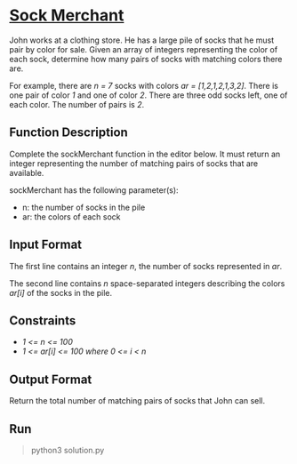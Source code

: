 # [Sock Merchant](https://www.hackerrank.com/challenges/sock-merchant/problem?h_l=interview&playlist_slugs%5B%5D=interview-preparation-kit&playlist_slugs%5B%5D=warmup)

John works at a clothing store. He has a large pile of socks that he must pair by color for sale. Given an array of integers representing the color of each sock, determine how many pairs of socks with matching colors there are.

For example, there are *n = 7* socks with colors *ar = [1,2,1,2,1,3,2]*. There is one pair of color *1* and one of color *2*. There are three odd socks left, one of each color. The number of pairs is *2*.

## Function Description
Complete the sockMerchant function in the editor below. It must return an integer representing the number of matching pairs of socks that are available.

sockMerchant has the following parameter(s):
* n: the number of socks in the pile
* ar: the colors of each sock

## Input Format
The first line contains an integer *n*, the number of socks represented in *ar*.

The second line contains *n* space-separated integers describing the colors *ar[i]* of the socks in the pile.

## Constraints
* *1 <= n <= 100*
* *1 <= ar[i] <= 100 where 0 <= i < n*

## Output Format
Return the total number of matching pairs of socks that John can sell.

## Run
> python3 solution.py